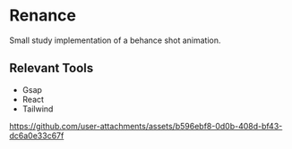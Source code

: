 # Renance

Small study implementation of a behance shot animation.

## Relevant Tools

- Gsap
- React
- Tailwind

https://github.com/user-attachments/assets/b596ebf8-0d0b-408d-bf43-dc6a0e33c67f

